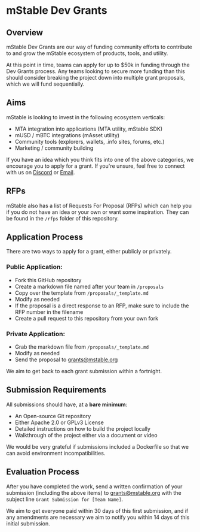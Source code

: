 # mStable Dev Grants

## Overview

mStable Dev Grants are our way of funding community efforts to contribute to and grow the mStable ecosystem of products, tools, and utility.

At this point in time, teams can apply for up to $50k in funding through the Dev Grants process. Any teams looking to secure more funding than this should consider breaking the project down into multiple grant proposals, which we will fund sequentially.

## Aims

mStable is looking to invest in the following ecosystem verticals:

- MTA integration into applications (MTA utility, mStable SDK)
- mUSD / mBTC integrations (mAsset utility)
- Community tools (explorers, wallets, .info sites, forums, etc.)
- Marketing / community building

If you have an idea which you think fits into one of the above categories, we encourage you to apply for a grant. If you're unsure, feel free to connect with us on [Discord](https://discord.gg/y2r3jXm) or [Email](mailto:grants@mstable.org).

## RFPs

mStable also has a list of Requests For Proposal (RFPs) which can help you if you do not have an idea or your own or want some inspiration. They can be found in the `/rfps` folder of this repository.

## Application Process

There are two ways to apply for a grant, either publicly or privately.

### Public Application:

- Fork this GitHub repository
- Create a markdown file named after your team in `/proposals`
- Copy over the template from `/proposals/_template.md`
- Modify as needed
- If the proposal is a direct response to an RFP, make sure to include the RFP number in the filename
- Create a pull request to this repository from your own fork

### Private Application:

- Grab the markdown file from `/proposals/_template.md`
- Modify as needed
- Send the proposal to [grants@mstable.org](mailto:grants@mstable.org)

We aim to get back to each grant submission within a fortnight.

## Submission Requirements

All submissions should have, at a __bare minimum__:

- An Open-source Git repository
- Either Apache 2.0 or GPLv3 License
- Detailed instructions on how to build the project locally
- Walkthrough of the project either via a document or video

We would be very grateful if submissions included a Dockerfile so that we can avoid environment incompatibilities.

## Evaluation Process

After you have completed the work, send a written confirmation of your submission (including the above items) to grants@mstable.org with the subject line `Grant Submission for [Team Name]`.

We aim to get everyone paid within 30 days of this first submission, and if any amendments are necessary we aim to notify you within 14 days of this initial submission.
